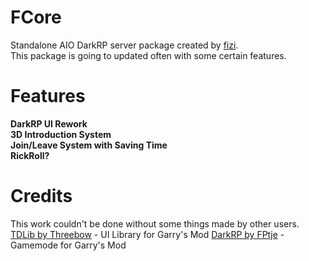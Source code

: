 # FCore
Standalone AIO DarkRP server package created by [fizi](https://github.com/fizioterapia).  
This package is going to updated often with some certain features.

# Features
**DarkRP UI Rework**  
**3D Introduction System**  
**Join/Leave System with Saving Time**  
**RickRoll?**  

# Credits
This work couldn't be done without some things made by other users.
[TDLib by Threebow](https://github.com/Threebow/tdlib) - UI Library for Garry's Mod
[DarkRP by FPtje](https://github.com/fptje/darkrp) - Gamemode for Garry's Mod
